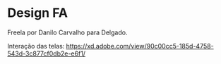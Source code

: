 # Design FA
Freela por Danilo Carvalho para Delgado.

Interação das telas:
https://xd.adobe.com/view/90c00cc5-185d-4758-543d-3c877cf0db2e-e6f1/
